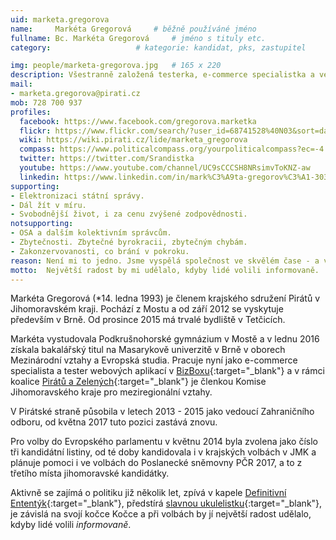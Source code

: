 ```yaml
---
uid: marketa.gregorova
name:     Markéta Gregorová  	# běžně používáné jméno
fullname: Bc. Markéta Gregorová  	# jméno s tituly etc.
category:                 	# kategorie: kandidat, pks, zastupitel

img: people/marketa-gregorova.jpg   # 165 x 220
description: Všestranně založená testerka, e-commerce specialistka a vedoucí zahraničního odboru Pirátské strany    	# kratký popis, max 160 znaků
mail:
- marketa.gregorova@pirati.cz
mob: 728 700 937
profiles:
  facebook: https://www.facebook.com/gregorova.marketka
  flickr: https://www.flickr.com/search/?user_id=68741528%40N03&sort=date-taken-desc&view_all=1&text=Mark%C3%A9ta%20Gregorov%C3%A1%20
  wiki: https://wiki.pirati.cz/lide/marketa_gregorova
  compass: https://www.politicalcompass.org/yourpoliticalcompass?ec=-4.5&soc=-6.26
  twitter: https://twitter.com/Srandistka
  youtube: https://www.youtube.com/channel/UC9sCCCSH8NRsimvToKNZ-aw
  linkedin: https://www.linkedin.com/in/mark%C3%A9ta-gregorov%C3%A1-30333b87/
supporting:
- Elektronizaci státní správy.
- Dál žít v míru.
- Svobodnější život, i za cenu zvýšené zodpovědnosti.
notsupporting:
- OSA a dalším kolektivním správcům.
- Zbytečnosti. Zbytečné byrokracii, zbytečným chybám.
- Zakonzervovanosti, co brání v pokroku.
reason: Není mi to jedno. Jsme vyspělá společnost ve skvělém čase - a vůbec svůj potenciál nevyužíváme tak, jak bychom mohli. Chci lepší přítomnost i budoucnost a chci se na tom podílet. Protože kdo jiný za mě vytvoří takovou budoucnost, jakou si já přeji?
motto:  Největší radost by mi udělalo, kdyby lidé volili informovaně.
---
```


Markéta Gregorová (\*14. ledna 1993) je členem krajského sdružení Pirátů v Jihomoravském kraji. Pochází z Mostu a od září 2012 se vyskytuje především v Brně. Od prosince 2015 má trvalé bydliště v Tetčicích.

Markéta vystudovala Podkrušnohorské gymnázium v Mostě a v lednu 2016 získala bakalářský titul na Masarykově univerzitě v Brně v oborech Mezinárodní vztahy a Evropská studia. Pracuje nyní jako e-commerce specialista a tester webových aplikací v [BizBoxu](http://www.bizbox.cz/){:target="_blank"} a v rámci koalice [Pirátů a Zelených](http://www.zeleniapiratijmk.cz/){:target="_blank"} je členkou Komise Jihomoravského kraje pro meziregionální vztahy.

V Pirátské straně působila v letech 2013 - 2015 jako vedoucí Zahraničního odboru, od května 2017 tuto pozici zastává znovu.

Pro volby do Evropského parlamentu v květnu 2014 byla zvolena jako číslo tři kandidátní listiny, od té doby kandidovala i v krajských volbách v JMK a plánuje pomoci i ve volbách do Poslanecké sněmovny PČR 2017, a to z třetího místa jihomoravské kandidátky.

Aktivně se zajímá o politiku již několik let, zpívá v kapele [Definitivní Ententýk](http://www.ententyk.cz/){:target="_blank"}, předstírá [slavnou ukulelistku](https://www.youtube.com/channel/UC9sCCCSH8NRsimvToKNZ-aw){:target="_blank"}, je závislá na svojí kočce Kočce a při volbách by jí největší radost udělalo, kdyby lidé volili *informovaně*.
